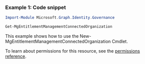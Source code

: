 ### Example 1: Code snippet

```powershellImport-Module Microsoft.Graph.Identity.Governance

Get-MgEntitlementManagementConnectedOrganization
```
This example shows how to use the New-MgEntitlementManagementConnectedOrganization Cmdlet.
To learn about permissions for this resource, see the [permissions reference](/graph/permissions-reference).

